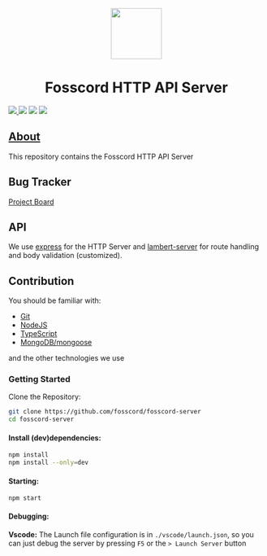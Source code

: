 <p align="center">
  <img width="100" src="https://raw.githubusercontent.com/fosscord/fosscord/master/assets-rebrand/svg/Fosscord-Icon-Rounded-Subtract.svg" />
</p>
<h1 align="center">Fosscord HTTP API Server</h1>

<p>
  <a href="https://discord.gg/ZrnGQP6p3d">
    <img src="https://img.shields.io/discord/806142446094385153?color=7489d5&logo=discord&logoColor=ffffff" />
  </a>
  <img src="https://img.shields.io/static/v1?label=Status&message=Development&color=blue">
  <a title="Crowdin" target="_blank" href="https://translate.fosscord.com/"><img src="https://badges.crowdin.net/fosscord/localized.svg"></a>
   <a href="https://opencollective.com/fosscord">
    <img src="https://opencollective.com/fosscord/tiers/badge.svg">
  </a>
</p>

## [About](https://github.com/fosscord/fosscord-server/wiki)

This repository contains the Fosscord HTTP API Server

## Bug Tracker

[Project Board](https://fosscord.notion.site/2c7fe9e73f9842d3bab3a4912dedd091)

## API

We use [express](https://expressjs.com/) for the HTTP Server and
[lambert-server](https://www.npmjs.com/package/lambert-server) for route handling and body validation (customized).

## Contribution

You should be familiar with:

-   [Git](https://git-scm.com/)
-   [NodeJS](https://nodejs.org/)
-   [TypeScript](https://www.typescriptlang.org/)
-   [MongoDB/mongoose](http://mongoosejs.com/)

and the other technologies we use

### Getting Started

Clone the Repository:

```bash
git clone https://github.com/fosscord/fosscord-server
cd fosscord-server
```

#### Install (dev)dependencies:

```bash
npm install
npm install --only=dev
```

#### Starting:

```
npm start
```

#### Debugging:

**Vscode:**
The Launch file configuration is in `./vscode/launch.json`,
so you can just debug the server by pressing `F5` or the `> Launch Server` button
